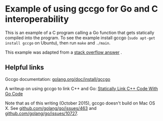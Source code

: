 # Example of using gccgo for Go and C interoperability

This is an example of a C program calling a Go function that gets statically
compiled into the program. To see the example install gccgo (`sudo apt-get install gccgo` on Ubuntu), then run `make` and `./main`.

This example was adapted from a 
[stack overflow answer](http://stackoverflow.com/questions/6125683/call-go-functions-from-c)
.

## Helpful links

Gccgo documentation: [golang.org/doc/install/gccgo](https://golang.org/doc/install/gccgo)

A writeup on using gccgo to link C++ and Go: [Statically Link C++ Code With Go Code](https://cxwangyi.wordpress.com/2011/03/28/statically-linking-c-code-with-go-code/)

Note that as of this writing (October 2015), gccgo doesn't build on Mac OS X.
See 
[github.com/golang/go/issues/463](https://github.com/golang/go/issues/463) and 
[github.com/golang/go/issues/10727](https://github.com/golang/go/issues/10727).
